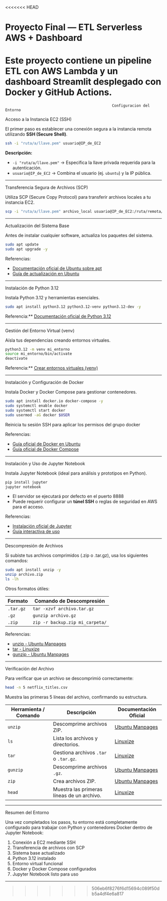 <<<<<<< HEAD
# Proyecto Final — ETL Serverless AWS + Dashboard

Este proyecto contiene un pipeline ETL con AWS Lambda y un dashboard Streamlit desplegado con Docker y GitHub Actions.
=======
                                                    Configuracion del Entorno 

 Acceso a la Instancia EC2 (SSH)

El primer paso es establecer una conexión segura a la instancia remota utilizando **SSH (Secure Shell)**.

```bash
ssh -i "ruta/a/llave.pem" usuario@IP_de_EC2
```

**Descripción:**
- `-i "ruta/a/llave.pem"` → Especifica la llave privada requerida para la autenticación.  
- `usuario@IP_de_EC2` → Combina el usuario (ej. `ubuntu`) y la IP pública.  

---

 Transferencia Segura de Archivos (SCP)

Utiliza SCP (Secure Copy Protocol) para transferir archivos locales a tu instancia EC2.

```bash
scp -i "ruta/a/llave.pem" archivo_local usuario@IP_de_EC2:/ruta/remota/
```



---

Actualización del Sistema Base

Antes de instalar cualquier software, actualiza los paquetes del sistema.

```bash
sudo apt update
sudo apt upgrade -y
```

Referencias:
- [Documentación oficial de Ubuntu sobre apt](https://wiki.debian.org/apt)  
- [Guía de actualización en Ubuntu](https://help.ubuntu.com/community/AptGet/Howto)

---

Instalación de Python 3.12

Instala Python 3.12 y herramientas esenciales.

```bash
sudo apt install python3.12 python3.12-venv python3.12-dev -y
```

Referencia:** [Documentación oficial de Python 3.12](https://docs.python.org/3.12/)

---

Gestión del Entorno Virtual (venv)

Aísla tus dependencias creando entornos virtuales.

```bash
python3.12 -m venv mi_entorno
source mi_entorno/bin/activate
deactivate
```

Referencia:** [Crear entornos virtuales (venv)](https://docs.python.org/3/library/venv.html)

---

Instalación y Configuración de Docker

Instala Docker y Docker Compose para gestionar contenedores.

```bash
sudo apt install docker.io docker-compose -y
sudo systemctl enable docker
sudo systemctl start docker
sudo usermod -aG docker $USER
```

Reinicia tu sesión SSH para aplicar los permisos del grupo docker

Referencias:
- [Guía oficial de Docker en Ubuntu](https://docs.docker.com/engine/install/ubuntu/)  
- [Guía oficial de Docker Compose](https://docs.docker.com/compose/install/)

---

 Instalación y Uso de Jupyter Notebook

Instala Jupyter Notebook (ideal para análisis y prototipos en Python).

```bash
pip install jupyter
jupyter notebook
```

- El servidor se ejecutará por defecto en el puerto 8888  
- Puede requerir configurar un **túnel SSH** o reglas de seguridad en AWS para el acceso.

Referencias:
- [Instalación oficial de Jupyter](https://jupyter.org/install)  
- [Guía interactiva de uso](https://docs.jupyter.org/en/latest/start/index.html)

---

 Descompresión de Archivos

Si subiste tus archivos comprimidos (.zip o .tar.gz), usa los siguientes comandos:

```bash
sudo apt install unzip -y
unzip archivo.zip
ls -lh
```

Otros formatos útiles:

| Formato | Comando de Descompresión |
|----------|--------------------------|
| `.tar.gz` | `tar -xzvf archivo.tar.gz` |
| `.gz` | `gunzip archivo.gz` |
| `.zip` | `zip -r backup.zip mi_carpeta/` |

Referencias:
- [unzip - Ubuntu Manpages](https://manpages.ubuntu.com/manpages/focal/man1/unzip.1.html)  
- [tar - Linuxize](https://linuxize.com/post/how-to-extract-unzip-tar-gz-file/)  
- [gunzip - Ubuntu Manpages](https://manpages.ubuntu.com/manpages/focal/man1/gunzip.1.html)

---

Verificación del Archivo

Para verificar que un archivo se descomprimió correctamente:

```bash
head -n 5 netflix_titles.csv
```

Muestra las primeras 5 líneas del archivo, confirmando su estructura.

| Herramienta / Comando | Descripción | Documentación Oficial |
|------------------------|--------------|------------------------|
| `unzip` | Descomprime archivos ZIP. | [Ubuntu Manpages](https://manpages.ubuntu.com/manpages/focal/man1/unzip.1.html) |
| `ls` | Lista los archivos y directorios. | [Linuxize](https://linuxize.com/post/ls-command-in-linux/) |
| `tar` | Gestiona archivos `.tar` o `.tar.gz`. | [Linuxize](https://linuxize.com/post/how-to-extract-unzip-tar-gz-file/) |
| `gunzip` | Descomprime archivos `.gz`. | [Ubuntu Manpages](https://manpages.ubuntu.com/manpages/focal/man1/gunzip.1.html) |
| `zip` | Crea archivos ZIP. | [Ubuntu Manpages](https://manpages.ubuntu.com/manpages/focal/man1/zip.1.html) |
| `head` | Muestra las primeras líneas de un archivo. | [Linuxize](https://linuxize.com/post/head-command-in-linux/) |

---

 Resumen del Entorno

Una vez completados los pasos, tu entorno está completamente configurado para trabajar con Python y contenedores Docker dentro de Jupyter Notebook:

1. Conexión a EC2 mediante SSH  
2. Transferencia de archivos con SCP  
3. Sistema base actualizado  
4. Python 3.12 instalado  
5. Entorno virtual funcional  
6. Docker y Docker Compose configurados  
7. Jupyter Notebook listo para uso  

---
>>>>>>> 506eb6f8276f6d15694c089f50db5a4df4e6a817

